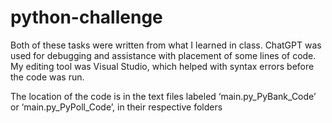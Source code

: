 # python-challenge
Both of these tasks were written from what I learned in class. ChatGPT was used for debugging and assistance with placement of some lines of code. My editing tool was Visual Studio, which helped with syntax errors before the code was run.

The location of the code is in the text files labeled ‘main.py_PyBank_Code’ or ‘main.py_PyPoll_Code’, in their respective folders 
